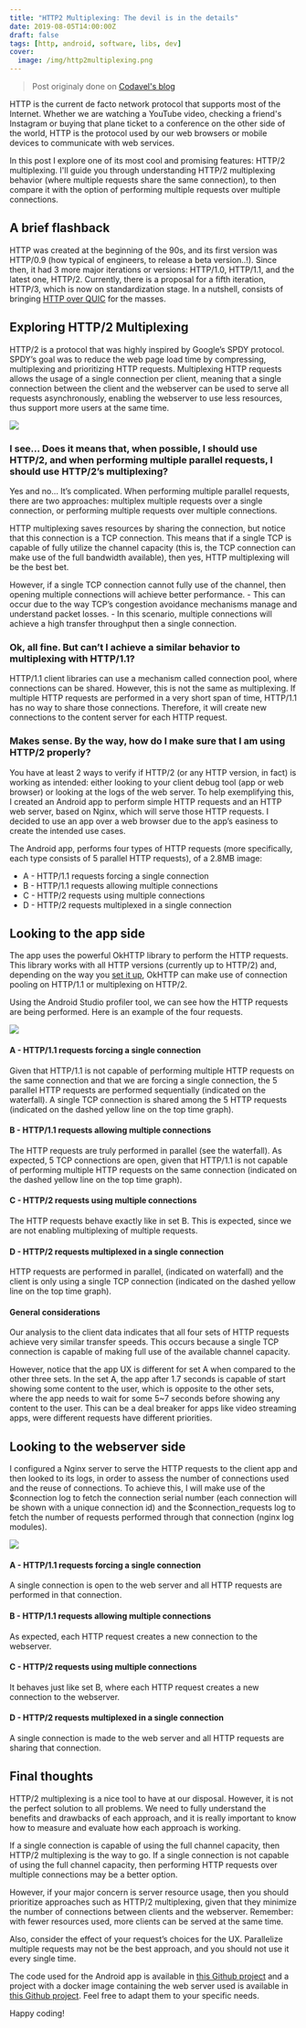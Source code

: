 ```yaml
---
title: "HTTP2 Multiplexing: The devil is in the details"
date: 2019-08-05T14:00:00Z
draft: false
tags: [http, android, software, libs, dev]
cover:
  image: /img/http2multiplexing.png
---
```


> Post originaly done on [Codavel's blog](https://blog.codavel.com/http2-multiplexing)

HTTP is the current de facto network protocol that supports most of the Internet. Whether we are watching a YouTube video, checking a friend's Instagram or buying that plane ticket to a conference on the other side of the world, HTTP is the protocol used by our web browsers or mobile devices to communicate with web services.

In this post I explore one of its most cool and promising features: HTTP/2 multiplexing. I'll guide you through understanding HTTP/2 multiplexing behavior (where multiple requests share the same connection), to then compare it with the option of performing multiple requests over multiple connections.

## A brief flashback

HTTP was created at the beginning of the 90s, and its first version was HTTP/0.9 (how typical of engineers, to release a beta version..!). Since then, it had 3 more major iterations or versions: HTTP/1.0, HTTP/1.1, and the latest one, HTTP/2. Currently, there is a proposal for a fifth iteration, HTTP/3, which is now on standardization stage. In a nutshell, consists of bringing [HTTP over QUIC](https://blog.codavel.com/quic-vs-tcptls-and-why-quic-is-not-the-next-big-thing) for the masses.

## Exploring HTTP/2 Multiplexing

HTTP/2 is a protocol that was highly inspired by Google’s SPDY protocol. SPDY’s goal was to reduce the web page load time by compressing, multiplexing and prioritizing HTTP requests. Multiplexing HTTP requests allows the usage of a single connection per client, meaning that a single connection between the client and the webserver can be used to serve all requests asynchronously, enabling the webserver to use less resources, thus support more users at the same time.

![](/img/multiplexing_multiconnection_Prancheta.png#center)

### I see… Does it means that, when possible, I should use HTTP/2, and when performing multiple parallel requests, I should use HTTP/2’s multiplexing?

Yes and no… It’s complicated. When performing multiple parallel requests, there are two approaches: multiplex multiple requests over a single connection, or performing multiple requests over multiple connections.

HTTP multiplexing saves resources by sharing the connection, but notice that this connection is a TCP connection. This means that if a single TCP is capable of fully utilize the channel capacity (this is, the TCP connection can make use of the full bandwidth available), then yes, HTTP multiplexing will be the best bet.

However, if a single TCP connection cannot fully use of the channel, then opening multiple connections will achieve better performance. - This can occur due to the way TCP’s congestion avoidance mechanisms manage and understand packet losses. - In this scenario, multiple connections will achieve a high transfer throughput then a single connection.

### Ok, all fine. But can’t I achieve a similar behavior to multiplexing with HTTP/1.1?

HTTP/1.1 client libraries can use a mechanism called connection pool, where connections can be shared. However, this is not the same as multiplexing. If multiple HTTP requests are performed in a very short span of time, HTTP/1.1 has no way to share those connections. Therefore, it will create new connections to the content server for each HTTP request.

### Makes sense. By the way, how do I make sure that I am using HTTP/2 properly?

You have at least 2 ways to verify if HTTP/2 (or any HTTP version, in fact) is working as intended: either looking to your client debug tool (app or web browser) or looking at the logs of the web server. To help exemplifying this, I created an Android app to perform simple HTTP requests and an HTTP web server, based on Nginx, which will serve those HTTP requests. I decided to use an app over a web browser due to the app’s easiness to create the intended use cases.

The Android app, performs four types of HTTP requests (more specifically, each type consists of 5 parallel HTTP requests), of a 2.8MB image:

* A - HTTP/1.1 requests forcing a single connection
* B - HTTP/1.1 requests allowing multiple connections
* C - HTTP/2 requests using multiple connections
* D - HTTP/2 requests multiplexed in a single connection

## Looking to the app side

The app uses the powerful OkHTTP library to perform the HTTP requests. This library works with all HTTP versions (currently up to HTTP/2) and, depending on the way you [set it up](https://square.github.io/okhttp/connections/#addresses), OkHTTP can make use of connection pooling on HTTP/1.1 or multiplexing on HTTP/2.

Using the Android Studio profiler tool, we can see how the HTTP requests are being performed. Here is an example of the four requests.

![](/img/img1.png#center)

#### A - HTTP/1.1 requests forcing a single connection

Given that HTTP/1.1 is not capable of performing multiple HTTP requests on the same connection and that we are forcing a single connection, the 5 parallel HTTP requests are performed sequentially (indicated on the waterfall). A single TCP connection is shared among the 5 HTTP requests (indicated on the dashed yellow line on the top time graph).

#### B - HTTP/1.1 requests allowing multiple connections

The HTTP requests are truly performed in parallel (see the waterfall). As expected, 5 TCP connections are open, given that HTTP/1.1 is not capable of performing multiple HTTP requests on the same connection (indicated on the dashed yellow line on the top time graph).

#### C - HTTP/2 requests using multiple connections

The HTTP requests behave exactly like in set B. This is expected, since we are not enabling multiplexing of multiple requests.

#### D - HTTP/2 requests multiplexed in a single connection

HTTP requests are performed in parallel, (indicated on waterfall) and the client is only using a single TCP connection (indicated on the dashed yellow line on the top time graph).

#### General considerations

Our analysis to the client data indicates that all four sets of HTTP requests achieve very similar transfer speeds. This occurs because a single TCP connection is capable of making full use of the available channel capacity.

However, notice that the app UX is different for set A when compared to the other three sets. In the set A, the app after 1.7 seconds is capable of start showing some content to the user, which is opposite to the other sets, where the app needs to wait for some 5~7 seconds before showing any content to the user. This can be a deal breaker for apps like video streaming apps, were different requests have different priorities.

## Looking to the webserver side

I configured a Nginx server to serve the HTTP requests to the client app and then looked to its logs, in order to assess the number of connections used and the reuse of connections. To achieve this, I will make use of the $connection log to fetch the connection serial number (each connection will be shown with a unique connection id) and the $connection_requests log to fetch the number of requests performed through that connection (nginx log modules).

![](/img/img2.png#center)

#### A - HTTP/1.1 requests forcing a single connection

A single connection is open to the web server and all HTTP requests are performed in that connection.

#### B - HTTP/1.1 requests allowing multiple connections

As expected, each HTTP request creates a new connection to the webserver.

#### C - HTTP/2 requests using multiple connections

It behaves just like set B, where each HTTP request creates a new connection to the webserver.

#### D - HTTP/2 requests multiplexed in a single connection

A single connection is made to the web server and all HTTP requests are sharing that connection.

## Final thoughts

HTTP/2 multiplexing is a nice tool to have at our disposal. However, it is not the perfect solution to all problems. We need to fully understand the benefits and drawbacks of each approach, and it is really important to know how to measure and evaluate how each approach is working.

If a single connection is capable of using the full channel capacity, then HTTP/2 multiplexing is the way to go. If a single connection is not capable of using the full channel capacity, then performing HTTP requests over multiple connections may be a better option.

However, if your major concern is server resource usage, then you should prioritize approaches such as HTTP/2 multiplexing, given that they minimize the number of connections between clients and the webserver. Remember: with fewer resources used, more clients can be served at the same time.

Also, consider the effect of your request’s choices for the UX. Parallelize multiple requests may not be the best approach, and you should not use it every single time.

The code used for the Android app is available in [this Github project](https://github.com/dferreira-cvl/okhttp-multiplex) and a project with a docker image containing the web server used is available in [this Github project](https://github.com/dferreira-cvl/docker-nginx-http2-multiplex). Feel free to adapt them to your specific needs.

Happy coding!

